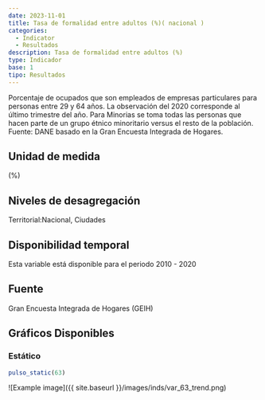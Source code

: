 ```yaml
---
date: 2023-11-01
title: Tasa de formalidad entre adultos (%)( nacional )
categories:
  - Indicator
  - Resultados
description: Tasa de formalidad entre adultos (%)
type: Indicador
base: 1
tipo: Resultados
--- 
```


Porcentaje de ocupados que son empleados de empresas particulares para personas entre 29 y 64 años. La observación del 2020 corresponde al último trimestre del año. Para Minorias se toma todas las personas que hacen parte de un grupo étnico minoritario versus el resto de la población.
Fuente: DANE basado en la Gran Encuesta Integrada de Hogares.

## Unidad de medida
(%)

## Niveles de desagregación
Territorial:Nacional, Ciudades

## Disponibilidad temporal
Esta variable está disponible para el periodo 2010 - 2020

## Fuente
Gran Encuesta Integrada de Hogares (GEIH)

## Gráficos Disponibles

### Estático

``` R
pulso_static(63)
```

![Example image]({{ site.baseurl }}/images/inds/var_63_trend.png)